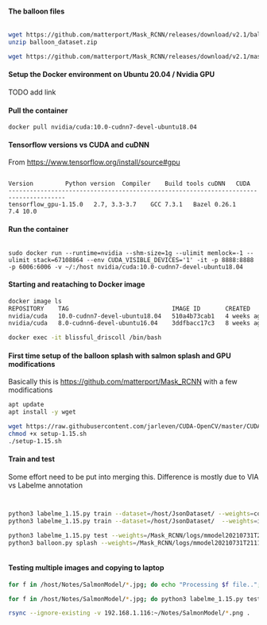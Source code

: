 

#### The balloon files
```bash

wget https://github.com/matterport/Mask_RCNN/releases/download/v2.1/balloon_dataset.zip
unzip balloon_dataset.zip 

wget https://github.com/matterport/Mask_RCNN/releases/download/v2.1/mask_rcnn_balloon.h5
```

#### Setup the Docker environment on Ubuntu 20.04 / Nvidia GPU
TODO add link


#### Pull the container
```
docker pull nvidia/cuda:10.0-cudnn7-devel-ubuntu18.04
```



#### Tensorflow versions vs CUDA and cuDNN 
From https://www.tensorflow.org/install/source#gpu
```

Version			Python version	Compiler	Build tools	cuDNN	CUDA
--------------------------------------------------------------------------------------
tensorflow_gpu-1.15.0	2.7, 3.3-3.7	GCC 7.3.1	Bazel 0.26.1	7.4	10.0

```


#### Run the container
```

sudo docker run --runtime=nvidia --shm-size=1g --ulimit memlock=-1 --ulimit stack=67108864 --env CUDA_VISIBLE_DEVICES='1' -it -p 8888:8888 -p 6006:6006 -v ~/:/host nvidia/cuda:10.0-cudnn7-devel-ubuntu18.04
```



#### Starting and reataching to Docker image

```bash
docker image ls
REPOSITORY    TAG                             IMAGE ID       CREATED       SIZE
nvidia/cuda   10.0-cudnn7-devel-ubuntu18.04   510a4b73cab1   4 weeks ago   3.02GB
nvidia/cuda   8.0-cudnn6-devel-ubuntu16.04    3ddfbacc17c3   8 weeks ago   2.02GB
```

```bash
docker exec -it blissful_driscoll /bin/bash 
```



#### First time setup of the balloon splash with salmon splash and GPU modifications
Basically this is https://github.com/matterport/Mask_RCNN with a few modifications
```bash
apt update
apt install -y wget

wget https://raw.githubusercontent.com/jarleven/CUDA-OpenCV/master/CUDA-Docker/setup-1.15.sh
chmod +x setup-1.15.sh 
./setup-1.15.sh
```

#### Train and test
Some effort need to be put into merging this. Difference is mostly due to VIA vs Labelme annotation
```bash


python3 labelme_1.15.py train --dataset=/host/JsonDataset/ --weights=coco
python3 labelme_1.15.py train --dataset=/host/JsonDataset/ 	--weights=imagenet

python3 labelme_1.15.py test --weights=/Mask_RCNN/logs/mmodel20210731T2111 --image=/host/Notes/SalmonModel/00013.jpg --classnum=1
python3 balloon.py splash --weights=/Mask_RCNN/logs/mmodel20210731T2111/mask_rcnn_mmodel_0030.h5 --image=/host/Notes/SalmonModel/00013.jpg 



```


#### Testing multiple images and copying to laptop

```bash
for f in /host/Notes/SalmonModel/*.jpg; do echo "Processing $f file.."; done

for f in /host/Notes/SalmonModel/*.jpg; do python3 labelme_1.15.py test --weights=/host/mask_rcnn --image=$f --classnum=1; done

rsync --ignore-existing -v 192.168.1.116:~/Notes/SalmonModel/*.png .
```
